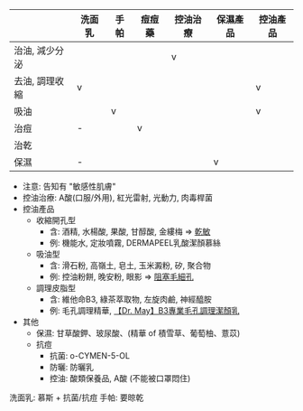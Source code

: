
|                | 洗面乳 | 手帕 | 痘痘藥 | 控油治療 | 保濕產品 | 控油產品 |
| -------------- | ------ | ---- | ------ | -------- | -------- | -------- |
| 治油, 減少分泌 |        |      |        | v        |          |          |
| 去油, 調理收縮 | v      |      |        |          |          | v        |
| 吸油           |        | v    |        |          |          | v        |
| 治痘           | -      |      | v      |          |          |          |
| 治乾           |        |      |        |          |          |          |
| 保濕           | -      |      |        |          | v        |          |


- 注意: 告知有 "敏感性肌膚"
- 控油治療: A酸(口服/外用), 紅光雷射, 光動力, 肉毒桿菌
- 控油產品
	- 收縮開孔型
		- 含: 酒精, 水楊酸, 果酸, 甘醇酸, 金縷梅 => <u>乾敏</u>
		- 例: 機能水, 定妝噴霧, DERMAPEEL乳酸潔顏慕絲
	- 吸油型
		- 含: 滑石粉, 高嶺土, 皂土, 玉米澱粉, 矽, 聚合物
		- 例: 控油粉餅, 晚安粉, 眼影 => <u>阻塞毛細孔</u>
	- 調理皮脂型
		- 含: 維他命B3, 綠茶萃取物, 左旋肉鹼, 神經醯胺
		- 例: 毛孔調理精華, [【Dr. May】B3專業毛孔調理潔顏乳](https://www.iqueen.com.tw/SalePage/Index/6531599?lang=zh-TW&currency=TWD&gclid=Cj0KCQjwwfiaBhC7ARIsAGvcPe57g2gvv3vhyRc5EuJupJBWAx_bZbRQHquLUmbsGCBEfYnOA70bRHcaAmLIEALw_wcB)
- 其他
	- 保濕: 甘草酸鉀、玻尿酸、(精華 of 積雪草、葡萄柚、薏苡)
	- 抗痘
		- 抗菌: o-CYMEN-5-OL
		- 防曬: 防曬乳
		- 控油: 酸類保養品, A酸 (不能被口罩悶住)

洗面乳: 慕斯 + 抗菌/抗痘
手帕: 要晾乾
